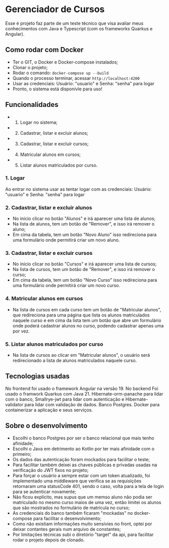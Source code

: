 # Gerenciador de Cursos
Esse é projeto faz parte de um teste técnico que visa avaliar meus conhecimentos com Java e Typescript (com os frameworks Quarkus e Angular).

## Como rodar com Docker
 - Ter o GIT, o Docker e Docker-compose instalados;
 - Clonar o projeto;
 - Rodar o comando: ```docker-compose up --build```
 - Quando o processo terminar, acessar ```http://localhost:4200```
 - Usar as credenciais: Usuário: "usuario" e Senha: "senha" para logar
 - Pronto, o sistema está disponívle para uso!

## Funcionalidades
 - 1. Logar no sistema;
 - 2. Cadastrar, listar e excluir alunos;
 - 3. Cadastrar, listar e excluir cursos;
 - 4. Matricular alunos em cursos;
 - 5. Listar alunos matriculados por curso.

 ### 1. Logar
 Ao entrar no sistema usar as tentar logar com as credenciais: Usuário: "usuario" e Senha: "senha" para logar

 ### 2. Cadastrar, listar e excluir alunos
 - No início clicar no botão "Alunos" e irá aparecer uma lista de alunos;
 - Na lista de alunos, tem um botão de "Remover", e isso irá remover o aluno;
 - Em cima da tabela, tem um botão "Novo Aluno" isso redireciona para uma formulário onde permitirá criar um novo aluno.

 ### 3. Cadastrar, listar e excluir cursos
 - No início clicar no botão "Cursos" e irá aparecer uma lista de cursos;
 - Na lista de cursos, tem um botão de "Remover", e isso irá remover o curso;
 - Em cima da tabela, tem um botão "Novo Curso" isso redireciona para uma formulário onde permitirá criar um novo curso.

 ### 4. Matricular alunos em cursos
 - Na lista de cursos em cada curso tem um botão de "Matricular alunos", que redireciona para uma página que lista os alunos matriculados naquele curso e em cima da lista tem um botão que abre um formulário onde poderá cadastrar alunos no curso, podendo cadastrar apenas uma por vez.

 ### 5. Listar alunos matriculados por curso
 - Na lista de cursos ao clicar em "Matricular alunos", o usuário será redirecionado a lista de alunos matriculados naquele curso.

 ## Tecnologias usadas
 No frontend foi usado o framework Angular na versão 19.
 No backend Foi usado o framwork Quarkus com Java 21. Hibernate-orm-panache para lidar com o banco, Smallrye-jwt para lidar com autenticação e Hibernate-validator para lidar com validação de dados.
 Banco Postgres.
 Docker para containerizar a aplicação e seus serviços.

 ## Sobre o desenvolvimento
 - Escolhi o banco Postgres por ser o banco relacional que mais tenho afinidade;
 - Escolhi o Java em detrimento ao Kotlin por ter mais afinidade com o primeiro;
 - Os dados das autenticação foram mockados para facilitar o teste;
 - Para facilitar também deixei as chaves públicas e privadas usadas na verificação do JWT fixos no projeto;
 - Para forçar o usuário a sempre estar com um token atualizado, foi implementado uma middleware que verifica se as requisições retornaram uma statusCode 401, sendo o caso, volta para a tela de login para se autenticar novamente;
 - Não ficou explícito, mas supus que um memso aluno não podia ser matriculado no mesmo curso maios de uma vez, então limitei os alunos que são mostrados no formulário de matrícula no curso;
 - As credenciais do banco também ficaram "mockadas" no docker-compose para facilitar o desenvolvimento;
 - Como não existiam informações muito sensívies no front, optei por deixar contantes gerais num arquivo de constantes;
 - Por limitações técnicas subi o diretório "target" da api, para facilitar rodar o projeto depois de clonado.